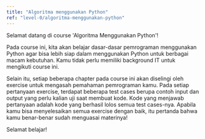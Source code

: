 ```yaml
---
title: "Algoritma menggunakan Python"
ref: "level-0/algoritma-menggunakan-python"
---
```


Selamat datang di course 'Algoritma Menggunakan Python'!

Pada course ini, kita akan belajar dasar-dasar pemrograman menggunakan Python agar bisa lebih siap dalam menggunakan Python untuk berbagai macam kebutuhan. Kamu tidak perlu memiliki background IT untuk mengikuti course ini.

Selain itu, setiap beberapa chapter pada course ini akan diselingi oleh exercise untuk mengasah pemahaman pemrograman kamu. Pada setiap pertanyaan exercise, terdapat beberapa test cases berupa contoh input dan output yang perlu kalian uji saat membuat kode. Kode yang menjawab pertanyaan adalah kode yang berhasil lolos semua test cases-nya. Apabila kamu bisa menyelesaikan semua exercise dengan baik, itu pertanda bahwa kamu benar-benar sudah menguasai materinya!

Selamat belajar!

